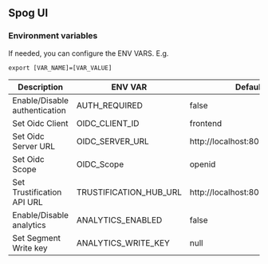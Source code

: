 ## Spog UI

### Environment variables

If needed, you can configure the ENV VARS. E.g.

```shell
export [VAR_NAME]=[VAR_VALUE]
```

| Description                   | ENV VAR                | Defaul value                         |
| ----------------------------- | ---------------------- | ------------------------------------ |
| Enable/Disable authentication | AUTH_REQUIRED          | false                                |
| Set Oidc Client               | OIDC_CLIENT_ID         | frontend                             |
| Set Oidc Server URL           | OIDC_SERVER_URL        | http://localhost:8090/realms/chicken |
| Set Oidc Scope                | OIDC_Scope             | openid                               |
| Set Trustification API URL    | TRUSTIFICATION_HUB_URL | http://localhost:8083                |
| Enable/Disable analytics      | ANALYTICS_ENABLED      | false                                |
| Set Segment Write key         | ANALYTICS_WRITE_KEY    | null                                 |
